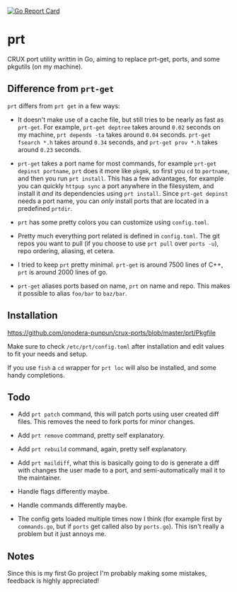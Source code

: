 [![Go Report Card](https://goreportcard.com/badge/github.com/onodera-punpun/prt)](https://goreportcard.com/report/github.com/onodera-punpun/prt)

# prt

CRUX port utility writtin in Go, aiming to replace prt-get, ports, and some pkgutils (on my machine). 


## Difference from `prt-get`

`prt` differs from `prt get` in a few ways:

* It doesn't make use of a cache file, but still tries to be nearly as fast as `prt-get`.
  For example, `prt-get deptree` takes around `0.02` seconds on my machine, `prt depends -ta`
  takes around `0.04` seconds. `prt-get fsearch *.h` takes around `0.34` seconds, and `prt-get prov *.h`
  takes around `0.23` seconds.

* `prt-get` takes a port name for most commands, for example `prt-get depinst portname`, `prt` does it more
   like `pkgmk`, so first you `cd` to `portname`, and then you run `prt install`. This has a few advantages, for
   example you can quickly `httpup sync` a port anywhere in the filesystem, and install it *and* its dependencies
   using `prt install`. Since `prt-get depinst` needs a port name, you can *only* install ports that are located in a
   predefined `prtdir`.

* `prt` has some pretty colors you can customize using `config.toml`.

* Pretty much everything port related is defined in `config.toml`. The git repos you want to pull (if you choose to use
  `prt pull` over `ports -u`), repo ordering, aliasing, et cetera.

* I tried to keep `prt` pretty minimal. `prt-get` is around 7500 lines of C++, `prt` is around 2000 lines of go.

* `prt-get` aliases ports based on name, `prt` on name and repo. This makes it possible to alias `foo/bar` to `baz/bar`.


## Installation

https://github.com/onodera-punpun/crux-ports/blob/master/prt/Pkgfile

Make sure to check `/etc/prt/config.toml` after installation and edit values to fit your needs and setup.

If you use `fish` a `cd` wrapper for `prt loc` will also be installed, and some handy completions.


## Todo

* Add `prt patch` command, this will patch ports using user created diff files. This removes the need
  to fork ports for minor changes.

* Add `prt remove` command, pretty self explanatory.

* Add `prt rebuild` command, again, pretty self explanatory.

* Add `prt maildiff`, what this is basically going to do is generate a diff with changes the user made to a port, 
  and semi-automatically mail it to the maintainer.

* Handle flags differently maybe.

* Handle commands differently maybe.

* The config gets loaded multiple times now I think (for example first by `commands.go`, but if `ports` get called also by `ports.go`).
  This isn't really a problem but it just annoys me.


## Notes

Since this is my first Go project I'm probably making some mistakes, feedback is highly appreciated!
